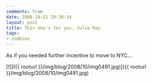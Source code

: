 ```yaml
---
comments: true
date: 2008-10-21 20:30:14
layout: post
title: This one's for you, Julie Ray
tags:
- zombies
---
```


As if you needed further incentive to move to NYC...

[![]({{ rooturl }}/img/blog/2008/10/img0491.jpg)]({{ rooturl }}/img/blog/2008/10/img0491.jpg)
